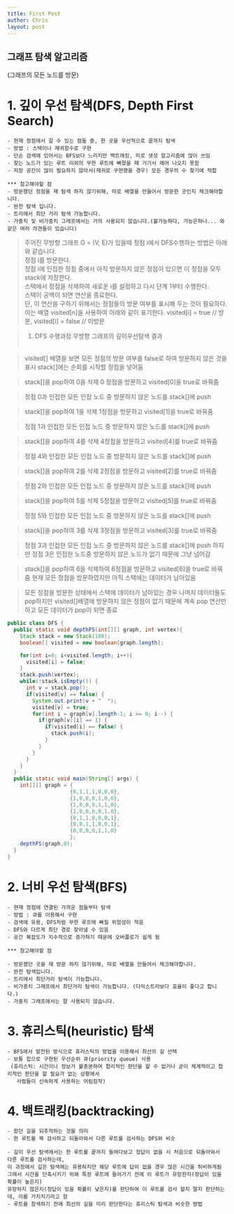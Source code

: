 ```yaml
---
title: First Post
author: Chris
layout: post
---
```



## 그래프 탐색 알고리즘
(그래프의 모든 노드를 방문)

# 1. 깊이 우선 탐색(DFS, Depth First Search)
    - 현재 정점에서 갈 수 있는 점들 중, 한 곳을 우선적으로 끝까지 탐색
    - 방법 : 스택이나 재귀함수로 구현
    - 단순 검색에 있어서는 BFS보다 느리지만 백트래킹, 미로 생성 알고리즘에 많이 쓰임
    - 찾는 노드가 있는 루트 이외의 무한 루트에 빠졌을 때 거기서 헤어 나오지 못함
    - 저장 공간이 많이 필요하지 않아서(재귀로 구현했을 경우) 모든 경우의 수 찾기에 적합

    *** 참고해야할 점
    - 방문했던 정점을 재 탐색 하지 않기위해, 따로 배열을 만들어서 방문한 곳인지 체크해야합니다.
    - 완전 탐색 입니다.
    - 트리에서 최단 거리 탐색 가능합니다.
    - 가중치 및 비가중치 그래프에서는 거의 사용되지 않습니다.(불가능하다, 가능은하나... 와 같은 여러 의견들이 있습니다)

> 주어진 무방향 그래프 G = (V, E)가 있을때 정점 i에서 DFS수행하는 방법은 아래와 같습니다.  
> 정점 i를 방문한다.  
> 정점 i에 인접한 정점 중에서 아직 방문하지 않은 정점이 있으면 이 정점을 모두 stack에 저장한다.  
> 스택에서 정점을 삭제하여 새로운 i를 설정하고 다시 단계 1부터 수행한다.  
> 스택이 공백이 되면 연산을 종료한다.  
> 단, 이 연산을 구하기 위해서는 정점들의 방문 여부를 표시해 두는 것이 필요하다. 이는 배열 visited[n]을 사용하여 아래와 같이 표기한다.
> visited[i] = true // 방문, visited[i] = false // 미방문  

> 1) DFS 수행과정
> 무방향 그래프의 깊이우선탐색 결과<br>
> <span class="image center"><img src="{{ 'assets/images/dfs_1.png' | relative_url }}" alt="" /></span><br>

> visited[] 배열을 보면 모든 정점의 방문 여부를 false로 하여 방문하지 않은 것을 표시
> stack[]에는 순회를 시작할 정점을 넣어둠<br>
> <span class="image center"><img src="{{ 'assets/images/dfs_2.png' | relative_url }}" alt="" /></span><br>

> stack[]을 pop하여 0을 삭제
> 0 정점을 방문하고 visited[0]을 true로 바꿔줌 <br>
> <span class="image center"><img src="{{ 'assets/images/dfs_3.png' | relative_url }}" alt="" /></span><br>

> 정점 0과 인접한 모든 인접 노드 중 방문하지 않은 노드를 stack[]에 push<br>
> <span class="image center"><img src="{{ 'assets/images/dfs_4.png' | relative_url }}" alt="" /></span><br>

> stack[]을 pop하여 1을 삭제
> 1정점을 방문하고 visited[1]을 true로 바꿔줌<br>
> <span class="image center"><img src="{{ 'assets/images/dfs_5.png' | relative_url }}" alt="" /></span><br>

> 정점 1과 인접한 모든 인접 노드 중 방문하지 않은 노드를 stack[]에 push<br>
> <span class="image center"><img src="{{ 'assets/images/dfs_6.png' | relative_url }}" alt="" /></span><br>

> stack[]을 pop하여 4를 삭제
> 4정점을 방문하고 visited[4]를 true로 바꿔줌<br>
> <span class="image center"><img src="{{ 'assets/images/dfs_7.png' | relative_url }}" alt="" /></span><br>

> 정점 4와 인접한 모든 인접 노드 중 방문하지 않은 노드를 stack[]에 push<br>
> <span class="image center"><img src="{{ 'assets/images/dfs_8.png' | relative_url }}" alt="" /></span><br>

> stack[]을 pop하여 2를 삭제
> 2정점을 방문하고 visited[2]를 true로 바꿔줌<br>
> <span class="image center"><img src="{{ 'assets/images/dfs_9.png' | relative_url }}" alt="" /></span><br>

> 정점 2와 인접한 모든 인접 노드 중 방문하지 않은 노드를 stack[]에 push<br>
> <span class="image center"><img src="{{ 'assets/images/dfs_10.png' | relative_url }}" alt="" /></span><br>

> stack[]을 pop하여 5를 삭제
> 5정점을 방문하고 visited[5]를 true로 바꿔줌<br>
> <span class="image center"><img src="{{ 'assets/images/dfs_11.png' | relative_url }}" alt="" /></span><br>

> 정점 5와 인접한 모든 인접 노드 중 방문하지 않은 노드를 stack[]에 push<br>
> <span class="image center"><img src="{{ 'assets/images/dfs_12.png' | relative_url }}" alt="" /></span><br>

> stack[]을 pop하여 3를 삭제
> 3정점을 방문하고 visited[3]를 true로 바꿔줌<br>
> <span class="image center"><img src="{{ 'assets/images/dfs_13.png' | relative_url }}" alt="" /></span><br>

> 정점 3과 인접한 모든 인접 노드 중 방문하지 않은 노드를 stack[]에 push
> 하지만 정점 3은 인접한 노드중 방문하지 않은 노드가 없기 때문에 그냥 넘어감<br>
> <span class="image center"><img src="{{ 'assets/images/dfs_14.png' | relative_url }}" alt="" /></span><br>

> stack[]을 pop하여 6을 삭제하여 6정점을 방문하고 visited[6]을 true로 바꿔줌
> 현재 모든 정점을 방문하였지만 아직 스택에는 데이터가 남아있음<br>
> <span class="image center"><img src="{{ 'assets/images/dfs_15.png' | relative_url }}" alt="" /></span><br>

> 모든 정점을 방문한 상태에서 스택에 데이터가 남아있는 경우 나머지 데이터들도 pop하지만 visited[]배열에 방문하지 않은 정점이 없기 때문에
> 계속 pop 연산만 하고 모든 데이터가 pop이 되면 종료<br>
> <span class="image center"><img src="{{ 'assets/images/dfs_16.png' | relative_url }}" alt="" /></span><br>









```java
public class DFS {
  public static void depthFS(int[][] graph, int vertex){
    Stack stack = new Stack(100);
    boolean[] visited = new boolean[graph.length];

    for(int i=0; i<visited.length; i++){
      visited[i] = false;
    }
    stack.push(vertex);
    while(!stack.isEmpty()) {
      int v = stack.pop();
      if(visited[v] == false) {
        System.out.print(v + "  ");
        visited[v] = true;
        for(int i = graph[v].length-1; i >= 0; i--) {
          if(graph[v][i] == 1) {
            if(visited[i] == false) {
              stack.push(i);
            }
          }
        }
      }
    }
  }
  public static void main(String[] args) {
    int[][] graph = {
                    {0,1,1,1,0,0,0},
                    {1,0,0,0,1,0,0},
                    {1,0,0,0,1,1,0},
                    {1,0,0,0,0,1,0},
                    {0,1,1,0,0,0,1},
                    {0,0,1,1,0,0,1},
                    {0,0,0,0,1,1,0}
                    };
    depthFS(graph,0);
  }
}
```

# 2. 너비 우선 탐색(BFS)
    - 현재 정점에 연결된 가까운 점들부터 탐색
    - 방법 : 큐를 이용해서 구현
    - 검색에 유용, DFS처럼 무한 루프에 빠질 위험성이 적음
    - DFS와 다르게 최단 경로 찾아낼 수 있음
    - 공간 복잡도가 지수적으로 증가하기 때문에 오버플로가 쉽게 됨

    *** 참고해야할 점

    - 방문했던 곳을 재 방문 하지 않기위해, 따로 배열을 만들어서 체크해야합니다.
    - 완전 탐색입니다.
    - 트리에서 최단거리 탐색이 가능합니다.
    - 비가중치 그래프에서 최단거리 탐색이 가능합니다. (다익스트라보다 효율이 좋다고 합니다.)
    - 가중치 그래프에서는 잘 사용되지 않습니다.


# 3. 휴리스틱(heuristic) 탐색
    - BFS에서 발전된 방식으로 휴리스틱의 방법을 이용해서 최선의 길 선택
    - 보통 힙으로 구현된 우선순위 큐(priority queue) 사용
     (휴리스틱: 시간이나 정보가 불충분하여 합리적인 판단을 할 수 없거나 굳이 체계적이고 합리적인 판단을 할 필요가 없는 상황에서
       사람들이 신속하게 사용하는 어림짐작)


# 4. 백트래킹(backtracking)
    - 왔던 길을 되추적하는 것을 의미
    - 한 루트를 쭉 검사하고 되돌아와서 다른 루트를 검사하는 DFS와 비슷

    - 깊이 우선 탐색에서는 한 루트를 끝까지 들여다보고 정답이 없을 시 처음으로 되돌아와서 다른 루트를 검사하는데,
    이 과정에서 깊은 탐색에는 유용하지만 해당 루트에 답이 없을 경우 많은 시간을 허비하게됨
    그래서 시간을 단축시키기 위해 특정 루트에 들어가기 전에 이 루트가 유망한지(정답이 있을 확률이 높은지)
    유망하지 않은지(정답이 있을 확률이 낮은지)를 판단하여 이 루트를 검사 할지 말지 판단하는데, 이를 가지치기라고 함
    - 루트를 참색하기 전에 최선의 길을 미리 판단한다는 휴리스틱 탐색과 비슷한 방법
